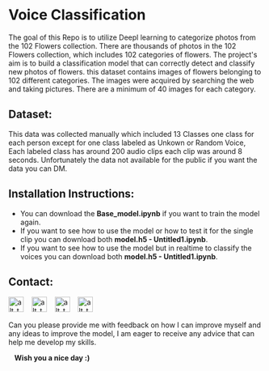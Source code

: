 # Voice Classification
The goal of this Repo is to utilize Deepl learning to categorize photos from the 102 Flowers collection. There are thousands of photos in the 102 Flowers collection, which includes 102 categories of flowers. The project's aim is to build a classification model that can correctly detect and classify new photos of flowers.
this dataset contains images of flowers belonging to 102 different categories. The images were acquired by searching the web and taking pictures. There are a minimum of 40 images for each category.

## Dataset:
This data was collected manually which included 13 Classes one class for each person except for one class labeled as Unkown or Random Voice, Each labeled class has around 200 audio clips each clip was around 8 seconds. Unfortunately the data not available for the public if you want the data you can DM.

## Installation Instructions:
- You can download the **Base_model.ipynb** if you want to train the model again.
- If you want to see how to use the model or how to test it for the single clip you can download both **model.h5 - Untitled1.ipynb**.
- If you want to see how to use the model but in realtime to classify the voices you can download both **model.h5 - Untitled1.ipynb**.


## Contact:

[<img alt="alt_text" width="30px" src="https://cdn2.iconfinder.com/data/icons/social-media-2285/512/1_Whatsapp2_colored_svg-512.png" />](https://wa.me/+201006491306)
&nbsp;&nbsp;
[<img alt="alt_text" width="30px" src="https://cdn2.iconfinder.com/data/icons/social-media-2285/512/1_Linkedin_unofficial_colored_svg-512.png" />](https://www.linkedin.com/in/bassem-ahmed-ahmed/)
&nbsp;&nbsp;
[<img alt="alt_text" width="30px" src="https://cdn4.iconfinder.com/data/icons/social-media-logos-6/512/112-gmail_email_mail-256.png" />](mailto:bassemahmed.am@gmail.com)
&nbsp;&nbsp;
[<img alt="alt_text" width="30px" src="https://cdn2.iconfinder.com/data/icons/social-media-2285/512/1_Facebook2_colored_svg-512.png" />](https://www.facebook.com/bassem.ahmed.7712/)

Can you please provide me with feedback on how I can improve myself and any ideas to improve the model, I am eager to receive any advice that can help me develop my skills.

&nbsp;&nbsp;
**Wish you a nice day :)**
